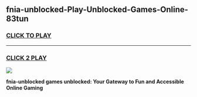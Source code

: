 
## fnia-unblocked-Play-Unblocked-Games-Online-83tun
<h3>
<a href="https://premium76.site?title=fnia-unblocked&ref=25A">CLICK TO PLAY</a></h3>
<hr>

<h3>
<a href="https://premium76.site?title=fnia-unblocked&ref=25A">CLICK 2 PLAY</a>
  
</h3>

<a href="https://premium76.site?title=fnia-unblocked&ref=25A"><img src="https://clearcache.store/games.png"></a>


**fnia-unblocked games unblocked: Your Gateway to Fun and Accessible Online Gaming**
